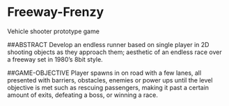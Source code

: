 # Freeway-Frenzy
 Vehicle shooter prototype game

##ABSTRACT
Develop an endless runner based on single player in 2D shooting objects as they approach them; aesthetic of an endless race over a freeway set in 1980’s 8bit style. 

##GAME-OBJECTIVE
Player spawns in on road with a few lanes, all presented with barriers, obstacles, enemies or power ups until the level objective is met such as rescuing passengers, making it past a certain amount of exits, defeating a boss, or winning a race.